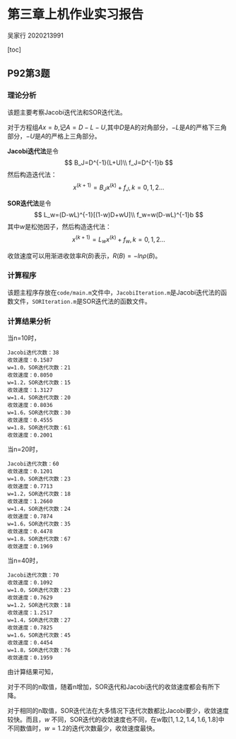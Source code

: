# 第三章上机作业实习报告

吴家行 2020213991

[toc]

## P92第3题

### 理论分析

该题主要考察Jacobi迭代法和SOR迭代法。

对于方程组$Ax=b$,记$A=D-L-U$,其中$D$是A的对角部分，$-L$是$A$的严格下三角部分，$-U$是$A$的严格上三角部分。

**Jacobi迭代法**是令
$$
B_J=D^{-1}(L+U)\\
f_J=D^{-1}b
$$
然后构造迭代法：
$$
x^{(k+1)}=B_Jx^{(k)}+f_J, k=0,1,2...
$$

**SOR迭代法**是令
$$
L_w=(D-wL)^{-1}[(1-w)D+wU]\\
f_w=w(D-wL)^{-1}b
$$
其中$w$是松弛因子，然后构造迭代法：
$$
x^{(k+1)}=L_wx^{(k)}+f_w, k=0,1,2...
$$

收敛速度可以用渐进收敛率$R(B)$表示，$R(B)=-ln\rho(B)$。


### 计算程序

该题主程序存放在`code/main.m`文件中，`JacobiIteration.m`是Jacobi迭代法的函数文件，`SORIteration.m`是SOR迭代法的函数文件。

### 计算结果分析

当n=10时，
```
Jacobi迭代次数：38
收敛速度：0.1587
w=1.0，SOR迭代次数：21
收敛速度：0.8050
w=1.2，SOR迭代次数：15
收敛速度：1.3127
w=1.4，SOR迭代次数：20
收敛速度：0.8036
w=1.6，SOR迭代次数：30
收敛速度：0.4555
w=1.8，SOR迭代次数：61
收敛速度：0.2001
```
当n=20时，
```
Jacobi迭代次数：60
收敛速度：0.1201
w=1.0，SOR迭代次数：23
收敛速度：0.7713
w=1.2，SOR迭代次数：18
收敛速度：1.2660
w=1.4，SOR迭代次数：24
收敛速度：0.7874
w=1.6，SOR迭代次数：35
收敛速度：0.4478
w=1.8，SOR迭代次数：67
收敛速度：0.1969
```
当n=40时，
```
Jacobi迭代次数：70
收敛速度：0.1092
w=1.0，SOR迭代次数：23
收敛速度：0.7629
w=1.2，SOR迭代次数：18
收敛速度：1.2517
w=1.4，SOR迭代次数：27
收敛速度：0.7825
w=1.6，SOR迭代次数：45
收敛速度：0.4454
w=1.8，SOR迭代次数：76
收敛速度：0.1959
```
由计算结果可知，

对于不同的n取值，随着n增加，SOR迭代和Jacobi迭代的收敛速度都会有所下降。

对于相同的n取值，SOR迭代法在大多情况下迭代次数都比Jacobi要少，收敛速度较快。而且，$w$ 不同，SOR迭代的收敛速度也不同，在$w$取$[1,1.2,1.4,1.6,1.8]$中不同数值时，$w=1.2$的迭代次数最少，收敛速度最快。



